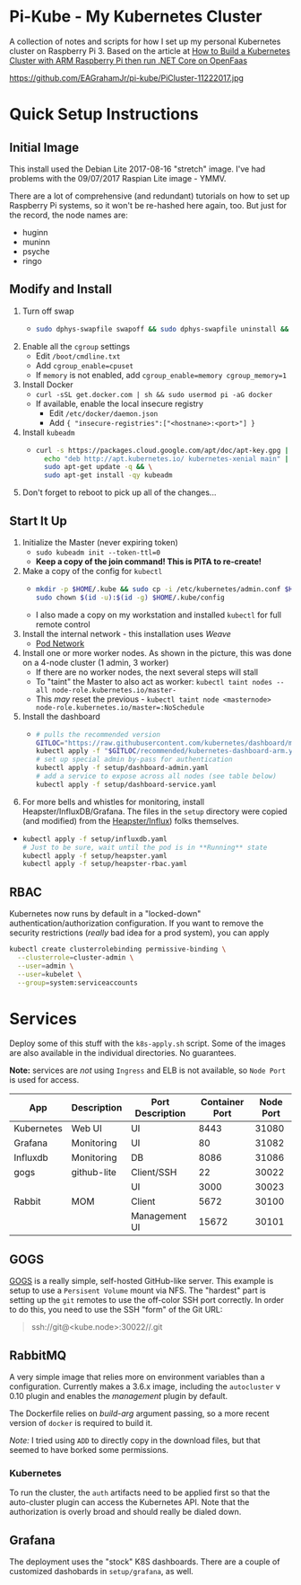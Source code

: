 # Pi-Kube - My Kubernetes Cluster
A collection of notes and scripts for how I set up my personal Kubernetes cluster on
Raspberry Pi 3. Based on the article at
[How to Build a Kubernetes Cluster with ARM Raspberry Pi then run .NET Core on OpenFaas](https://www.hanselman.com/blog/HowToBuildAKubernetesClusterWithARMRaspberryPiThenRunNETCoreOnOpenFaas.aspx)

https://github.com/EAGrahamJr/pi-kube/PiCluster-11222017.jpg

# Quick Setup Instructions
## Initial Image
This install used the Debian Lite 2017-08-16 "stretch" image. I've had problems with the 09/07/2017 Raspian Lite 
image - YMMV.

There are a lot of comprehensive (and redundant) tutorials on how to set up Raspberry Pi systems, so it won't be 
re-hashed here again, too. But just for the record, the node names are:
- huginn
- muninn
- psyche
- ringo 

## Modify and Install
1. Turn off swap 
   - ```bash
     sudo dphys-swapfile swapoff && sudo dphys-swapfile uninstall && sudo update-rc.d dphys-swapfile remove
     ```
1. Enable all the `cgroup` settings
   - Edit `/boot/cmdline.txt`
   - Add `cgroup_enable=cpuset`
   - If `memory` is not enabled, add `cgroup_enable=memory cgroup_memory=1`
1. Install Docker
   - `curl -sSL get.docker.com | sh && sudo usermod pi -aG docker`
   - If available, enable the local insecure registry
     - Edit `/etc/docker/daemon.json`
     - Add `{ "insecure-registries":["<hostnane>:<port>"] }`
1. Install `kubeadm`
   - ```bash
     curl -s https://packages.cloud.google.com/apt/doc/apt-key.gpg | sudo apt-key add - && \
       echo "deb http://apt.kubernetes.io/ kubernetes-xenial main" | sudo tee /etc/apt/sources.list.d/kubernetes.list && \
       sudo apt-get update -q && \
       sudo apt-get install -qy kubeadm
     ```
1. Don't forget to reboot to pick up all of the changes...

## Start It Up
1. Initialize the Master (never expiring token)
   - `sudo kubeadm init --token-ttl=0`
   - **Keep a copy of the join command! This is PITA to re-create!**
1. Make a copy of the config for `kubectl`
   - ```bash
     mkdir -p $HOME/.kube && sudo cp -i /etc/kubernetes/admin.conf $HOME/.kube/config
     sudo chown $(id -u):$(id -g) $HOME/.kube/config
     ```
   - I also made a copy on my workstation and installed `kubectl` for full remote control
1. Install the internal network - this installation uses _Weave_
   - [Pod Network](https://kubernetes.io/docs/setup/independent/create-cluster-kubeadm/#pod-network)
1. Install one or more worker nodes. As shown in the picture, this was done on a 4-node cluster (1 admin, 3 worker)
   - If there are no worker nodes, the next several steps will stall
   - To "taint" the Master to also act as worker: `kubectl taint nodes --all node-role.kubernetes.io/master-`
   - This _may_ reset the previous - `kubectl taint node <masternode> node-role.kubernetes.io/master=:NoSchedule`
1. Install the dashboard
   - ```bash
     # pulls the recommended version
     GITLOC="https://raw.githubusercontent.com/kubernetes/dashboard/master/src/deploy/"
     kubectl apply -f "$GITLOC/recommended/kubernetes-dashboard-arm.yaml"
     # set up special admin by-pass for authentication
     kubectl apply -f setup/dashboard-admin.yaml
     # add a service to expose across all nodes (see table below)
     kubectl apply -f setup/dashboard-service.yaml
     ```
1. For more bells and whistles for monitoring, install Heapster/InfluxDB/Grafana. The files in the `setup` directory 
were copied (and modified) from the 
[Heapster/Influx](https://github.com/kubernetes/heapster/blob/master/docs/influxdb.md)) folks themselves.
  - ```bash
    kubectl apply -f setup/influxdb.yaml
    # Just to be sure, wait until the pod is in **Running** state
    kubectl apply -f setup/heapster.yaml
    kubectl apply -f setup/heapster-rbac.yaml
    ```

## RBAC
Kubernetes now runs by default in a "locked-down" authentication/authorization configuration. If you want to remove the
security restrictions (_really_ bad idea for a prod system), you can apply
```bash
kubectl create clusterrolebinding permissive-binding \
  --clusterrole=cluster-admin \
  --user=admin \
  --user=kubelet \
  --group=system:serviceaccounts
```

# Services
Deploy some of this stuff with the `k8s-apply.sh` script. Some of the images are also available in the individual
directories. No guarantees.

**Note:** services are _not_ using `Ingress` and ELB is not available, so `Node Port` is used for access.

| App        | Description | Port Description | Container Port | Node Port |
|------------|-------------|------------------|----------------|-----------|
| Kubernetes | Web UI      | UI               |  8443          | 31080 |
| Grafana    | Monitoring  | UI               |    80          | 31082 |
| Influxdb   | Monitoring  | DB               |  8086          | 31086 |
| gogs       | github-lite | Client/SSH       |    22          | 30022 |
|            |             | UI               |  3000          | 30023 |
| Rabbit     | MOM         | Client           |  5672          | 30100 |
|            |             | Management UI    | 15672          | 30101 |

## GOGS
[GOGS](https://github.com/gogits/gogs) is a really simple, self-hosted GitHub-like server. This example is setup to 
use a `Persisent Volume` mount via NFS. The "hardest" part is setting up the `git` remotes to use the off-color SSH 
port correctly. In order to do this, you need to use the SSH "form" of the Git URL:

> ssh://git@<kube.node>:30022/<org>/<project>.git

## RabbitMQ
A very simple image that relies more on environment variables than a configuration. Currently makes a 3.6.x image,
including the `autocluster` v 0.10 plugin and enables the _management_ plugin by default.
 
The Dockerfile relies on _build-arg_ argument passing, so a more recent version of `docker` is required to build it.

_Note:_ I tried using `ADD` to directly copy in the download files, but that seemed to have borked some permissions.

### Kubernetes
To run the cluster, the `auth` artifacts need to be applied first so that the auto-cluster plugin can access the 
Kubernetes API. Note that the authorization is overly broad and should really be dialed down.

## Grafana
The deployment uses the "stock" K8S dashboards. There are a couple of customized dashobards in `setup/grafana`, as well.
